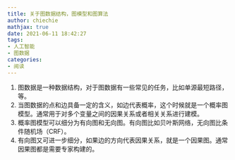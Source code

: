 ```yaml
---
title: 关于图数据结构，图模型和图算法
author: chiechie
mathjax: true
date: 2021-06-11 18:42:27
tags:
- 人工智能
- 图数据
categories: 
- 阅读
---
```



1. 图数据是一种数据结构，对于图数据有一些常见的任务，比如单源最短路径，等。
2. 当图数据的点和边具备一定的含义，如边代表概率，这个时候就是一个概率图模型。通常用于对多个变量之间的因果关系或者相关关系进行建模。
3. 概率图模型可以细分为有向图和无向图。有向图比如贝叶斯网络，无向图比条件随机场（CRF）。
4. 有向图又可进一步细分，如果边的方向代表因果关系，就是一个因果图。通常因果图都是需要专家构建的。